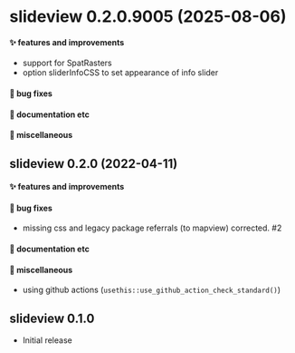 # slideview 0.2.0.9005 (2025-08-06)

#### ✨ features and improvements

  * support for SpatRasters
  * option sliderInfoCSS to set appearance of info slider

#### 🐛 bug fixes

#### 💬 documentation etc

#### 🍬 miscellaneous


## slideview 0.2.0 (2022-04-11)

#### ✨ features and improvements

#### 🐛 bug fixes

  * missing css and legacy package referrals (to mapview) corrected. #2

#### 💬 documentation etc

#### 🍬 miscellaneous

  * using github actions (`usethis::use_github_action_check_standard()`)


## slideview 0.1.0

* Initial release
